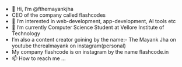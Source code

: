 - 👋 Hi, I’m @fthemayankjha
- CEO of the company called flashcodes 
- 👀 I’m interested in  web-development, app-development, AI tools etc
- 🌱 I’m currently Computer Science Student at Vellore Institute of Technology 
-  I’m also a content creator goining by the name:- The Mayank Jha on youtube
                                                    therealmayank  on instagram(personal)
- My company flashcode is on  instagram by the name flashcode.in 
- 📫 How to reach me ...

<!---
flashcodes-themayankjha/flashcodes-themayankjha is a ✨ special ✨ repository because its `README.md` (this file) appears on your GitHub profile.
You can click the Preview link to take a look at your changes.
--->
